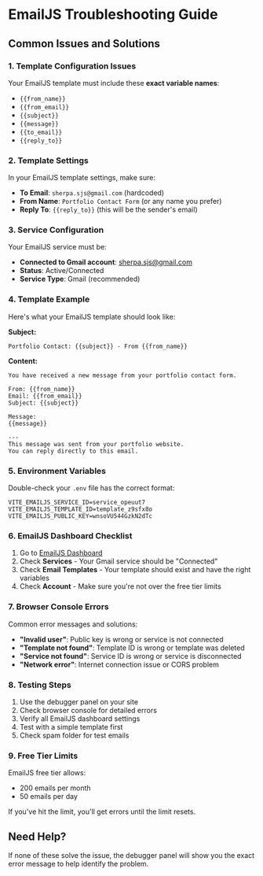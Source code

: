 # EmailJS Troubleshooting Guide

## Common Issues and Solutions

### 1. **Template Configuration Issues**

Your EmailJS template must include these **exact variable names**:
- `{{from_name}}`
- `{{from_email}}`
- `{{subject}}`
- `{{message}}`
- `{{to_email}}`
- `{{reply_to}}`

### 2. **Template Settings**

In your EmailJS template settings, make sure:
- **To Email**: `sherpa.sjs@gmail.com` (hardcoded)
- **From Name**: `Portfolio Contact Form` (or any name you prefer)
- **Reply To**: `{{reply_to}}` (this will be the sender's email)

### 3. **Service Configuration**

Your EmailJS service must be:
- **Connected to Gmail account**: sherpa.sjs@gmail.com
- **Status**: Active/Connected
- **Service Type**: Gmail (recommended)

### 4. **Template Example**

Here's what your EmailJS template should look like:

**Subject:**
```
Portfolio Contact: {{subject}} - From {{from_name}}
```

**Content:**
```
You have received a new message from your portfolio contact form.

From: {{from_name}}
Email: {{from_email}}
Subject: {{subject}}

Message:
{{message}}

---
This message was sent from your portfolio website.
You can reply directly to this email.
```

### 5. **Environment Variables**

Double-check your `.env` file has the correct format:
```
VITE_EMAILJS_SERVICE_ID=service_opeuut7
VITE_EMAILJS_TEMPLATE_ID=template_z9sfx8o
VITE_EMAILJS_PUBLIC_KEY=wnsoVU544GzkN2dTc
```

### 6. **EmailJS Dashboard Checklist**

1. Go to [EmailJS Dashboard](https://dashboard.emailjs.com/)
2. Check **Services** - Your Gmail service should be "Connected"
3. Check **Email Templates** - Your template should exist and have the right variables
4. Check **Account** - Make sure you're not over the free tier limits

### 7. **Browser Console Errors**

Common error messages and solutions:

- **"Invalid user"**: Public key is wrong or service is not connected
- **"Template not found"**: Template ID is wrong or template was deleted
- **"Service not found"**: Service ID is wrong or service is disconnected
- **"Network error"**: Internet connection issue or CORS problem

### 8. **Testing Steps**

1. Use the debugger panel on your site
2. Check browser console for detailed errors
3. Verify all EmailJS dashboard settings
4. Test with a simple template first
5. Check spam folder for test emails

### 9. **Free Tier Limits**

EmailJS free tier allows:
- 200 emails per month
- 50 emails per day

If you've hit the limit, you'll get errors until the limit resets.

## Need Help?

If none of these solve the issue, the debugger panel will show you the exact error message to help identify the problem.
